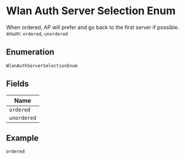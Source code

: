 
# Wlan Auth Server Selection Enum

When ordered, AP will prefer and go back to the first server if possible. enum: `ordered`, `unordered`

## Enumeration

`WlanAuthServerSelectionEnum`

## Fields

| Name |
|  --- |
| `ordered` |
| `unordered` |

## Example

```
ordered
```

